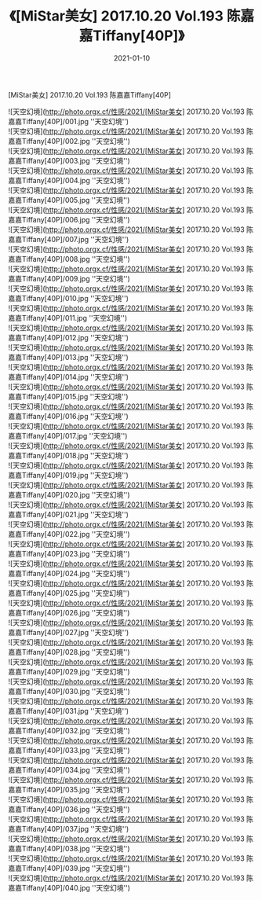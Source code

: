 ﻿---
layout: post
title:  《[MiStar美女] 2017.10.20 Vol.193 陈嘉嘉Tiffany[40P]》
date:   2021-01-10
img: http://photo.orgx.cf/性感/2021/[MiStar美女] 2017.10.20 Vol.193 陈嘉嘉Tiffany[40P]/000.jpg
categories: [美女, 性感, 泳衣]
---

[MiStar美女] 2017.10.20 Vol.193 陈嘉嘉Tiffany[40P]



![天空幻境](http://photo.orgx.cf/性感/2021/[MiStar美女] 2017.10.20 Vol.193 陈嘉嘉Tiffany[40P]/001.jpg ''天空幻境'') <br>
![天空幻境](http://photo.orgx.cf/性感/2021/[MiStar美女] 2017.10.20 Vol.193 陈嘉嘉Tiffany[40P]/002.jpg ''天空幻境'') <br>
![天空幻境](http://photo.orgx.cf/性感/2021/[MiStar美女] 2017.10.20 Vol.193 陈嘉嘉Tiffany[40P]/003.jpg ''天空幻境'') <br>
![天空幻境](http://photo.orgx.cf/性感/2021/[MiStar美女] 2017.10.20 Vol.193 陈嘉嘉Tiffany[40P]/004.jpg ''天空幻境'') <br>
![天空幻境](http://photo.orgx.cf/性感/2021/[MiStar美女] 2017.10.20 Vol.193 陈嘉嘉Tiffany[40P]/005.jpg ''天空幻境'') <br>
![天空幻境](http://photo.orgx.cf/性感/2021/[MiStar美女] 2017.10.20 Vol.193 陈嘉嘉Tiffany[40P]/006.jpg ''天空幻境'') <br>
![天空幻境](http://photo.orgx.cf/性感/2021/[MiStar美女] 2017.10.20 Vol.193 陈嘉嘉Tiffany[40P]/007.jpg ''天空幻境'') <br>
![天空幻境](http://photo.orgx.cf/性感/2021/[MiStar美女] 2017.10.20 Vol.193 陈嘉嘉Tiffany[40P]/008.jpg ''天空幻境'') <br>
![天空幻境](http://photo.orgx.cf/性感/2021/[MiStar美女] 2017.10.20 Vol.193 陈嘉嘉Tiffany[40P]/009.jpg ''天空幻境'') <br>
![天空幻境](http://photo.orgx.cf/性感/2021/[MiStar美女] 2017.10.20 Vol.193 陈嘉嘉Tiffany[40P]/010.jpg ''天空幻境'') <br>
![天空幻境](http://photo.orgx.cf/性感/2021/[MiStar美女] 2017.10.20 Vol.193 陈嘉嘉Tiffany[40P]/011.jpg ''天空幻境'') <br>
![天空幻境](http://photo.orgx.cf/性感/2021/[MiStar美女] 2017.10.20 Vol.193 陈嘉嘉Tiffany[40P]/012.jpg ''天空幻境'') <br>
![天空幻境](http://photo.orgx.cf/性感/2021/[MiStar美女] 2017.10.20 Vol.193 陈嘉嘉Tiffany[40P]/013.jpg ''天空幻境'') <br>
![天空幻境](http://photo.orgx.cf/性感/2021/[MiStar美女] 2017.10.20 Vol.193 陈嘉嘉Tiffany[40P]/014.jpg ''天空幻境'') <br>
![天空幻境](http://photo.orgx.cf/性感/2021/[MiStar美女] 2017.10.20 Vol.193 陈嘉嘉Tiffany[40P]/015.jpg ''天空幻境'') <br>
![天空幻境](http://photo.orgx.cf/性感/2021/[MiStar美女] 2017.10.20 Vol.193 陈嘉嘉Tiffany[40P]/016.jpg ''天空幻境'') <br>
![天空幻境](http://photo.orgx.cf/性感/2021/[MiStar美女] 2017.10.20 Vol.193 陈嘉嘉Tiffany[40P]/017.jpg ''天空幻境'') <br>
![天空幻境](http://photo.orgx.cf/性感/2021/[MiStar美女] 2017.10.20 Vol.193 陈嘉嘉Tiffany[40P]/018.jpg ''天空幻境'') <br>
![天空幻境](http://photo.orgx.cf/性感/2021/[MiStar美女] 2017.10.20 Vol.193 陈嘉嘉Tiffany[40P]/019.jpg ''天空幻境'') <br>
![天空幻境](http://photo.orgx.cf/性感/2021/[MiStar美女] 2017.10.20 Vol.193 陈嘉嘉Tiffany[40P]/020.jpg ''天空幻境'') <br>
![天空幻境](http://photo.orgx.cf/性感/2021/[MiStar美女] 2017.10.20 Vol.193 陈嘉嘉Tiffany[40P]/021.jpg ''天空幻境'') <br>
![天空幻境](http://photo.orgx.cf/性感/2021/[MiStar美女] 2017.10.20 Vol.193 陈嘉嘉Tiffany[40P]/022.jpg ''天空幻境'') <br>
![天空幻境](http://photo.orgx.cf/性感/2021/[MiStar美女] 2017.10.20 Vol.193 陈嘉嘉Tiffany[40P]/023.jpg ''天空幻境'') <br>
![天空幻境](http://photo.orgx.cf/性感/2021/[MiStar美女] 2017.10.20 Vol.193 陈嘉嘉Tiffany[40P]/024.jpg ''天空幻境'') <br>
![天空幻境](http://photo.orgx.cf/性感/2021/[MiStar美女] 2017.10.20 Vol.193 陈嘉嘉Tiffany[40P]/025.jpg ''天空幻境'') <br>
![天空幻境](http://photo.orgx.cf/性感/2021/[MiStar美女] 2017.10.20 Vol.193 陈嘉嘉Tiffany[40P]/026.jpg ''天空幻境'') <br>
![天空幻境](http://photo.orgx.cf/性感/2021/[MiStar美女] 2017.10.20 Vol.193 陈嘉嘉Tiffany[40P]/027.jpg ''天空幻境'') <br>
![天空幻境](http://photo.orgx.cf/性感/2021/[MiStar美女] 2017.10.20 Vol.193 陈嘉嘉Tiffany[40P]/028.jpg ''天空幻境'') <br>
![天空幻境](http://photo.orgx.cf/性感/2021/[MiStar美女] 2017.10.20 Vol.193 陈嘉嘉Tiffany[40P]/029.jpg ''天空幻境'') <br>
![天空幻境](http://photo.orgx.cf/性感/2021/[MiStar美女] 2017.10.20 Vol.193 陈嘉嘉Tiffany[40P]/030.jpg ''天空幻境'') <br>
![天空幻境](http://photo.orgx.cf/性感/2021/[MiStar美女] 2017.10.20 Vol.193 陈嘉嘉Tiffany[40P]/031.jpg ''天空幻境'') <br>
![天空幻境](http://photo.orgx.cf/性感/2021/[MiStar美女] 2017.10.20 Vol.193 陈嘉嘉Tiffany[40P]/032.jpg ''天空幻境'') <br>
![天空幻境](http://photo.orgx.cf/性感/2021/[MiStar美女] 2017.10.20 Vol.193 陈嘉嘉Tiffany[40P]/033.jpg ''天空幻境'') <br>
![天空幻境](http://photo.orgx.cf/性感/2021/[MiStar美女] 2017.10.20 Vol.193 陈嘉嘉Tiffany[40P]/034.jpg ''天空幻境'') <br>
![天空幻境](http://photo.orgx.cf/性感/2021/[MiStar美女] 2017.10.20 Vol.193 陈嘉嘉Tiffany[40P]/035.jpg ''天空幻境'') <br>
![天空幻境](http://photo.orgx.cf/性感/2021/[MiStar美女] 2017.10.20 Vol.193 陈嘉嘉Tiffany[40P]/036.jpg ''天空幻境'') <br>
![天空幻境](http://photo.orgx.cf/性感/2021/[MiStar美女] 2017.10.20 Vol.193 陈嘉嘉Tiffany[40P]/037.jpg ''天空幻境'') <br>
![天空幻境](http://photo.orgx.cf/性感/2021/[MiStar美女] 2017.10.20 Vol.193 陈嘉嘉Tiffany[40P]/038.jpg ''天空幻境'') <br>
![天空幻境](http://photo.orgx.cf/性感/2021/[MiStar美女] 2017.10.20 Vol.193 陈嘉嘉Tiffany[40P]/039.jpg ''天空幻境'') <br>
![天空幻境](http://photo.orgx.cf/性感/2021/[MiStar美女] 2017.10.20 Vol.193 陈嘉嘉Tiffany[40P]/040.jpg ''天空幻境'') <br>